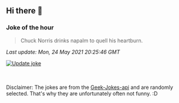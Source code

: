 ## Hi there 👋

### Joke of the hour
<!-- joke -->
>Chuck Norris drinks napalm to quell his heartburn.
<!-- /joke -->

*Last update: Mon, 24 May 2021 20:25:46 GMT*

[![Update joke](https://github.com/nclskfm/nclskfm/actions/workflows/joke.yml/badge.svg)](https://github.com/nclskfm/nclskfm/actions/workflows/joke.yml)

<br><br>
Disclaimer: The jokes are from the [Geek-Jokes-api](https://github.com/sameerkumar18/geek-joke-api) and are randomly selected. That's why they are unfortunately often not funny. :D
